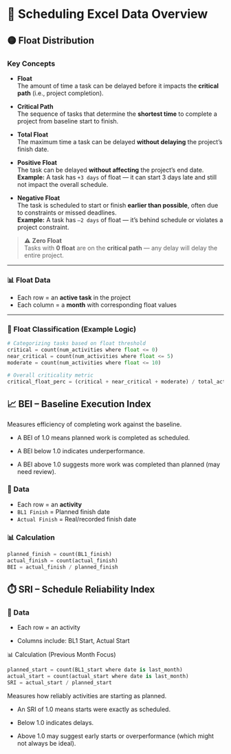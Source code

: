 # 📅 Scheduling Excel Data Overview

## 🟡 Float Distribution

### Key Concepts

- **Float**  
  The amount of time a task can be delayed before it impacts the **critical path** (i.e., project completion).

- **Critical Path**  
  The sequence of tasks that determine the **shortest time** to complete a project from baseline start to finish.

- **Total Float**  
  The maximum time a task can be delayed **without delaying** the project’s finish date.

- **Positive Float**  
  The task can be delayed **without affecting** the project’s end date.  
  **Example:** A task has `+3 days` of float — it can start 3 days late and still not impact the overall schedule.

- **Negative Float**  
  The task is scheduled to start or finish **earlier than possible**, often due to constraints or missed deadlines.  
  **Example:** A task has `–2 days` of float — it’s behind schedule or violates a project constraint.

> ⚠️ **Zero Float**  
> Tasks with **0 float** are on the **critical path** — any delay will delay the entire project.

---

### 📊 Float Data

- Each row = an **active task** in the project
- Each column = a **month** with corresponding float values

---

### 📐 Float Classification (Example Logic)

```python
# Categorizing tasks based on float threshold
critical = count(num_activities where float <= 0)
near_critical = count(num_activities where float <= 5)
moderate = count(num_activities where float <= 10)

# Overall criticality metric
critical_float_perc = (critical + near_critical + moderate) / total_activities
```

## 📈 BEI – Baseline Execution Index

Measures efficiency of completing work against the baseline.

- A BEI of 1.0 means planned work is completed as scheduled.

- A BEI below 1.0 indicates underperformance.

- A BEI above 1.0 suggests more work was completed than planned (may need review).

### 📄 Data

- Each row = an **activity**
- `BL1 Finish` = Planned finish date
- `Actual Finish` = Real/recorded finish date

### 📊 Calculation

```python
planned_finish = count(BL1_finish)
actual_finish = count(actual_finish)
BEI = actual_finish / planned_finish
```

## ⏱️ SRI – Schedule Reliability Index

### 📄 Data

- Each row = an activity

- Columns include: BL1 Start, Actual Start

📊 Calculation (Previous Month Focus)

```python
planned_start = count(BL1_start where date is last_month)
actual_start = count(actual_start where date is last_month)
SRI = actual_start / planned_start
```

Measures how reliably activities are starting as planned.

- An SRI of 1.0 means starts were exactly as scheduled.

- Below 1.0 indicates delays.

- Above 1.0 may suggest early starts or overperformance (which might not always be ideal).

